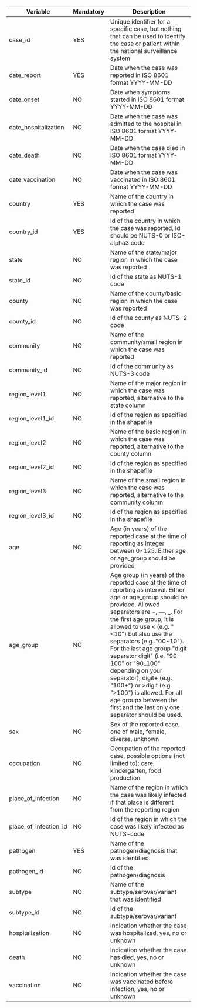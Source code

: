 | Variable               | Mandatory | Description                                       |
|------------------------|-----------|---------------------------------------------------|
| case_id	             | YES | Unique identifier for a specific case, but nothing that can be used to identify the case or patient within the national surveillance system  |
| date_report	           | YES | Date when the case was reported in ISO 8601 format YYYY-MM-DD  |
| date_onset	           | NO  | Date when symptoms started in ISO 8601 format YYYY-MM-DD |
| date_hospitalization	 | NO  | Date when the case was admitted to the hospital in ISO 8601 format YYYY-MM-DD |
| date_death	           | NO  |  Date when the case died in ISO 8601 format YYYY-MM-DD |
| date_vaccination	     |NO  | Date when the case was vaccinated in ISO 8601 format YYYY-MM-DD |
| country	               |YES|Name of the country in which the case was reported|
| country_id	           |YES|Id of the country in which the case was reported, Id should be NUTS-0 or ISO-alpha3 code|
| state	                 | NO | Name of the state/major region in which the case was reported|
| state_id	             |NO | Id of the state as NUTS-1 code|
| county	               | NO | Name of the county/basic region in which the case was reported|
| county_id	             | NO | Id of the county as NUTS-2 code|
| community              | NO | Name of the community/small region in which the case was reported|
| community_id           | NO | Id of the community as NUTS-3 code|
| region_level1            | NO | Name of the major region in which the case was reported, alternative to the state column |
| region_level1_id             | NO | Id of the region as specified in the shapefile  |
| region_level2              | NO | Name of the basic region in which the case was reported, alternative to the county column   |
| region_level2_id               | NO | Id of the region as specified in the shapefile    |
| region_level3                | NO | Name of the small region in which the case was reported, alternative to the community column     |
| region_level3_id                 | NO | Id of the region as specified in the shapefile      |
| age	                   | NO | Age (in years) of the reported case at the time of reporting as integer between 0-125. Either age or age_group should be provided |
| age_group	             | NO | Age group (in years) of the reported case at the time of reporting as interval. Either age or age_group should be provided. Allowed separators are -, —, _. For the first age group, it is allowed to use < (e.g. "<10") but also use the separators (e.g. "00-10"). For the last age group "digit separator digit" (i.e. "90-100" or "90_100" depending on your separator), digit+ (e.g. "100+") or >digit (e.g. ">100") is allowed. For all age groups between the first and the last only one separator should be used.|
| sex	                   | NO  | Sex of the reported case, one of male, female, diverse, unknown |
| occupation	           | NO | Occupation of the reported case, possible options (not limited to): care, kindergarten, food production |
| place_of_infection	   | NO | Name of the region in which the case was likely infected if that place is different from the reporting region |
| place_of_infection_id	 | NO | Id of the region in which the case was likely infected as NUTS-code |
| pathogen	             | YES |  Name of the pathogen/diagnosis that was identified |
| pathogen_id	           | NO | Id of the pathogen/diagnosis |
| subtype	               | NO | Name of the subtype/serovar/variant that was identified|
| subtype_id	           | NO | Id of the subtype/serovar/variant |
| hospitalization	       | NO | Indication whether the case was hospitalized, yes, no or unknown  |
| death                  | NO | Indication whether the case has died, yes, no or unknown |
| vaccination	           | NO | Indication whether the case was vaccinated before infection, yes, no or unknown |

